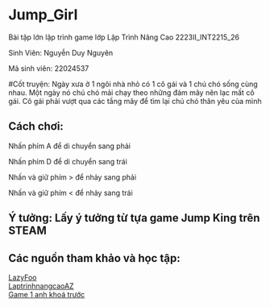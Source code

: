 # Jump_Girl
Bài tập lớn lập trình game lớp Lập Trình Nâng Cao 2223II_INT2215_26

Sinh Viên: Nguyễn Duy Nguyên

Mã sinh viên: 22024537

#Cốt truyện: Ngày xưa ở 1 ngôi nhà nhỏ có 1 cô gái và 1 chú chó sống cùng nhau. Một ngày nó chú chó mải chạy theo những đám mây nên lạc mất cô gái. Cô gái phải vượt qua các tầng mây để tìm lại chú chó thân yêu của mình

## Cách chơi:
  Nhấn phím A để di chuyển sang phải  
  
  
  Nhấn phím D để di chuyển sang trái  
  
  
  Nhấn và giữ phím > để nhảy sang phải  
  
  
  Nhấn và giữ phím < để nhảy sang trái  

## Ý tưởng: Lấy ý tưởng từ tựa game Jump King trên STEAM

## Các nguồn tham khảo và học tập:
  [LazyFoo](https://lazyfoo.net/tutorials/SDL/)  
  [LaptrinhnangcaoAZ](https://www.youtube.com/watch?v=q1WzniyeGTU&list=PLR7NDiX0QsfTIEQUeYCfc2MyCquX0ig9V)  
  [Game 1 anh khoá trước](https://www.youtube.com/watch?v=2E-RGGl0fZA&t=79s)  


